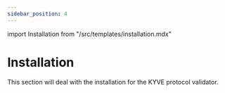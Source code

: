 ```yaml
---
sidebar_position: 4
---
```

import Installation from "/src/templates/installation.mdx"

# Installation

This section will deal with the installation for the KYVE protocol validator.

<Installation/>
